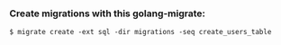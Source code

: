 ### Create migrations with this golang-migrate:
```$ migrate create -ext sql -dir migrations -seq create_users_table```
